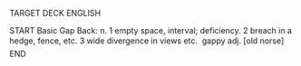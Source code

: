 TARGET DECK
ENGLISH

START
Basic
Gap
Back: n. 1 empty space, interval; deficiency. 2 breach in a hedge, fence, etc. 3 wide divergence in views etc.  gappy adj. [old norse]
END
